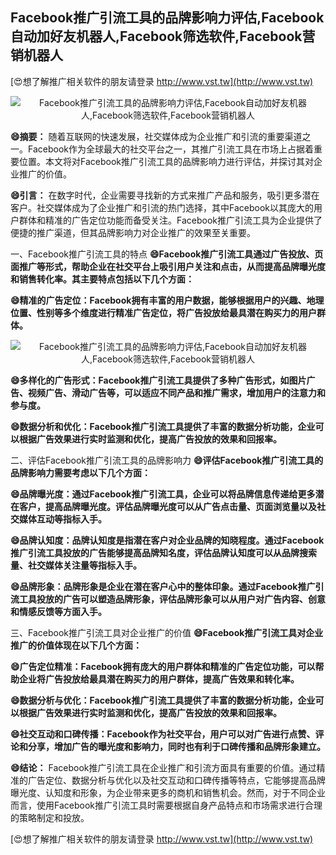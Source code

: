 ## **Facebook推广引流工具的品牌影响力评估,Facebook自动加好友机器人,Facebook筛选软件,Facebook营销机器人**

[😍想了解推广相关软件的朋友请登录 http://www.vst.tw](http://www.vst.tw)

 <center><img src="https://vst.tw/MP4/tuiguang/png/6.png" alt="Facebook推广引流工具的品牌影响力评估,Facebook自动加好友机器人,Facebook筛选软件,Facebook营销机器人"></center>

**😄摘要：**
随着互联网的快速发展，社交媒体成为企业推广和引流的重要渠道之一。Facebook作为全球最大的社交平台之一，其推广引流工具在市场上占据着重要位置。本文将对Facebook推广引流工具的品牌影响力进行评估，并探讨其对企业推广的价值。

**😄引言：**
在数字时代，企业需要寻找新的方式来推广产品和服务，吸引更多潜在客户。社交媒体成为了企业推广和引流的热门选择，其中Facebook以其庞大的用户群体和精准的广告定位功能而备受关注。Facebook推广引流工具为企业提供了便捷的推广渠道，但其品牌影响力对企业推广的效果至关重要。

一、Facebook推广引流工具的特点
**😄Facebook推广引流工具通过广告投放、页面推广等形式，帮助企业在社交平台上吸引用户关注和点击，从而提高品牌曝光度和销售转化率。其主要特点包括以下几个方面：**

**😄精准的广告定位：Facebook拥有丰富的用户数据，能够根据用户的兴趣、地理位置、性别等多个维度进行精准广告定位，将广告投放给最具潜在购买力的用户群体。**

 <center><img src="https://vst.tw/MP4/tuiguang/png/8.png" alt="Facebook推广引流工具的品牌影响力评估,Facebook自动加好友机器人,Facebook筛选软件,Facebook营销机器人"></center>

**😄多样化的广告形式：Facebook推广引流工具提供了多种广告形式，如图片广告、视频广告、滑动广告等，可以适应不同产品和推广需求，增加用户的注意力和参与度。**

**😄数据分析和优化：Facebook推广引流工具提供了丰富的数据分析功能，企业可以根据广告效果进行实时监测和优化，提高广告投放的效果和回报率。**

二、评估Facebook推广引流工具的品牌影响力
**😄评估Facebook推广引流工具的品牌影响力需要考虑以下几个方面：**

**😄品牌曝光度：通过Facebook推广引流工具，企业可以将品牌信息传递给更多潜在客户，提高品牌曝光度。评估品牌曝光度可以从广告点击量、页面浏览量以及社交媒体互动等指标入手。**

**😄品牌认知度：品牌认知度是指潜在客户对企业品牌的知晓程度。通过Facebook推广引流工具投放的广告能够提高品牌知名度，评估品牌认知度可以从品牌搜索量、社交媒体关注量等指标入手。**

**😄品牌形象：品牌形象是企业在潜在客户心中的整体印象。通过Facebook推广引流工具投放的广告可以塑造品牌形象，评估品牌形象可以从用户对广告内容、创意和情感反馈等方面入手。**

三、Facebook推广引流工具对企业推广的价值
**😄Facebook推广引流工具对企业推广的价值体现在以下几个方面：**

**😄广告定位精准：Facebook拥有庞大的用户群体和精准的广告定位功能，可以帮助企业将广告投放给最具潜在购买力的用户群体，提高广告效果和转化率。**

**😄数据分析与优化：Facebook推广引流工具提供了丰富的数据分析功能，企业可以根据广告效果进行实时监测和优化，提高广告投放的效果和回报率。**

**😄社交互动和口碑传播：Facebook作为社交平台，用户可以对广告进行点赞、评论和分享，增加广告的曝光度和影响力，同时也有利于口碑传播和品牌形象建立。**

**😄结论：**
Facebook推广引流工具在企业推广和引流方面具有重要的价值。通过精准的广告定位、数据分析与优化以及社交互动和口碑传播等特点，它能够提高品牌曝光度、认知度和形象，为企业带来更多的商机和销售机会。然而，对于不同企业而言，使用Facebook推广引流工具时需要根据自身产品特点和市场需求进行合理的策略制定和投放。

[😍想了解推广相关软件的朋友请登录 http://www.vst.tw](http://www.vst.tw)



